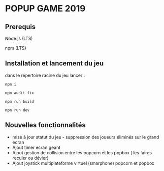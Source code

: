 # POPUP GAME 2019

## Prerequis
Node.js (LTS)

npm (LTS)

## Installation et lancement du jeu
dans le répertoire racine du jeu lancer :

`npm i`

`npm audit fix`

`npm run build`

`npm run dev`


## Nouvelles fonctionnalités

+ mise à jour statut du jeu - suppression des joueurs éliminés sur le grand écran
+ Ajout timer ecran geant 
+ Ajout gestion de collision entre les popcorn et les popbox ( les faires reculer ou dévier)
+ Ajout joystick multiplateforme virtuel (smarphone) popcorn et popbox


